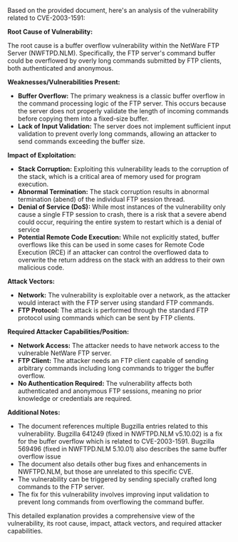 Based on the provided document, here's an analysis of the vulnerability related to CVE-2003-1591:

**Root Cause of Vulnerability:**

The root cause is a buffer overflow vulnerability within the NetWare FTP Server (NWFTPD.NLM). Specifically, the FTP server's command buffer could be overflowed by overly long commands submitted by FTP clients, both authenticated and anonymous.

**Weaknesses/Vulnerabilities Present:**

- **Buffer Overflow:** The primary weakness is a classic buffer overflow in the command processing logic of the FTP server. This occurs because the server does not properly validate the length of incoming commands before copying them into a fixed-size buffer.
- **Lack of Input Validation:** The server does not implement sufficient input validation to prevent overly long commands, allowing an attacker to send commands exceeding the buffer size.

**Impact of Exploitation:**

- **Stack Corruption:** Exploiting this vulnerability leads to the corruption of the stack, which is a critical area of memory used for program execution.
- **Abnormal Termination:** The stack corruption results in abnormal termination (abend) of the individual FTP session thread.
- **Denial of Service (DoS):** While most instances of the vulnerability only cause a single FTP session to crash, there is a risk that a severe abend could occur, requiring the entire system to restart which is a denial of service
- **Potential Remote Code Execution:** While not explicitly stated, buffer overflows like this can be used in some cases for Remote Code Execution (RCE) if an attacker can control the overflowed data to overwrite the return address on the stack with an address to their own malicious code.

**Attack Vectors:**

- **Network:** The vulnerability is exploitable over a network, as the attacker would interact with the FTP server using standard FTP commands.
- **FTP Protocol:** The attack is performed through the standard FTP protocol using commands which can be sent by FTP clients.

**Required Attacker Capabilities/Position:**

- **Network Access:** The attacker needs to have network access to the vulnerable NetWare FTP server.
- **FTP Client:** The attacker needs an FTP client capable of sending arbitrary commands including long commands to trigger the buffer overflow.
- **No Authentication Required:** The vulnerability affects both authenticated and anonymous FTP sessions, meaning no prior knowledge or credentials are required.

**Additional Notes:**

- The document references multiple Bugzilla entries related to this vulnerability. Bugzilla 641249 (fixed in NWFTPD.NLM v5.10.02) is a fix for the buffer overflow which is related to CVE-2003-1591. Bugzilla 569496 (fixed in NWFTPD.NLM 5.10.01) also describes the same buffer overflow issue
- The document also details other bug fixes and enhancements in NWFTPD.NLM, but those are unrelated to this specific CVE.
- The vulnerability can be triggered by sending specially crafted long commands to the FTP server.
- The fix for this vulnerability involves improving input validation to prevent long commands from overflowing the command buffer.

This detailed explanation provides a comprehensive view of the vulnerability, its root cause, impact, attack vectors, and required attacker capabilities.